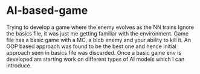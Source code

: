 # AI-based-game
Trying to develop a game where the enemy evolves as the NN trains
Ignore the basics file, it was just me getting familiar with the environment. 
Game file has a basic game with a MC, a blob enemy and your ability to kill it. An OOP based approach was found to be the best one and hence initial approach seen in basics file was discarded. 
Once a basic game env is developed am starting work on different types of AI models which I can introduce.
